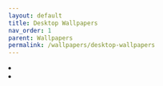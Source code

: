 ```yaml
---
layout: default
title: Desktop Wallpapers
nav_order: 1
parent: Wallpapers
permalink: /wallpapers/desktop-wallpapers
---
```


<div class="card">
  <div class="container">
  <lu>
    <li class="text-delta"><a href="https://the-back-room.github.io/wallpapers/desktop-wallpapers/anime"></a></li>
    <li class="text-delta"><a href="https://the-back-room.github.io/wallpapers/desktop-wallpapers/scenery"></a></li>
  </lu>
  </div>
</div>